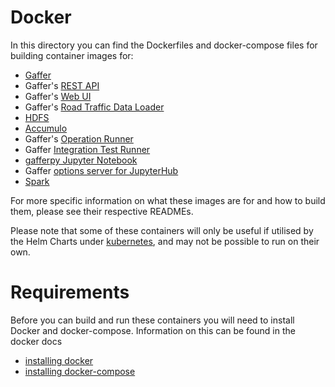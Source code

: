 Docker
================

In this directory you can find the Dockerfiles and docker-compose files for building container images for:
* [Gaffer](gaffer/)
* Gaffer's [REST API](gaffer-rest/)
* Gaffer's [Web UI](gaffer-ui/)
* Gaffer's [Road Traffic Data Loader](gaffer-road-traffic-loader/) 
* [HDFS](hdfs/)
* [Accumulo](accumulo/)
* Gaffer's [Operation Runner](gaffer-operation-runner/)
* Gaffer [Integration Test Runner](gaffer-integration-tests/)
* [gafferpy Jupyter Notebook](gaffer-pyspark-notebook/)
* Gaffer [options server for JupyterHub](gaffer-jhub-options-server/)
* [Spark](spark-py/)

For more specific information on what these images are for and how to build them, please see their respective READMEs.

Please note that some of these containers will only be useful if utilised by the Helm Charts under [kubernetes](/kubernetes/), and may not be possible to run on their own.

# Requirements
Before you can build and run these containers you will need to install Docker and docker-compose. Information on this can be found in the docker docs
* [installing docker](https://docs.docker.com/get-docker/)
* [installing docker-compose](https://docs.docker.com/compose/install/)